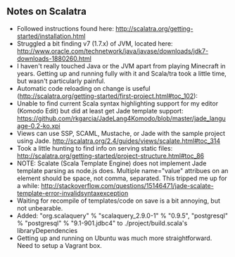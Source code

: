 ## Notes on Scalatra

* Followed instructions found here: http://scalatra.org/getting-started/installation.html
* Struggled a bit finding v7 (1.7.x) of JVM, located here: http://www.oracle.com/technetwork/java/javase/downloads/jdk7-downloads-1880260.html
* I haven't really touched Java or the JVM apart from playing Minecraft in years.  Getting up and running fully with it and Scala/tra took a little time, but wasn't particularly painful.
* Automatic code reloading on change is useful (http://scalatra.org/getting-started/first-project.html#toc_102):
* Unable to find current Scala syntax highlighting support for my editor (Komodo Edit) but did at least get Jade template support: https://github.com/rkgarcia/JadeLang4Komodo/blob/master/jade_language-0.2-ko.xpi
* Views can use SSP, SCAML, Mustache, or Jade with the sample project using Jade. http://scalatra.org/2.4/guides/views/scalate.html#toc_314
* Took a little hunting to find info on serving static files: http://scalatra.org/getting-started/project-structure.html#toc_86
* NOTE: Scalate (Scala Template Engine) does not implement Jade template parsing as node.js does.  Multiple name="value" attribues on an element should be space, not comma, separated.  This tripped me up for a while: http://stackoverflow.com/questions/15146471/jade-scalate-template-error-invalidsyntaxexception
* Waiting for recompile of templates/code on save is a bit annoying, but not unbearable.
* Added:
    "org.scalaquery" % "scalaquery_2.9.0-1" % "0.9.5",
    "postgresql" % "postgresql" % "9.1-901.jdbc4"
  to ./project/build.scala's libraryDependencies    
* Getting up and running on Ubuntu was much more straightforward.  Need to setup a Vagrant box.
        